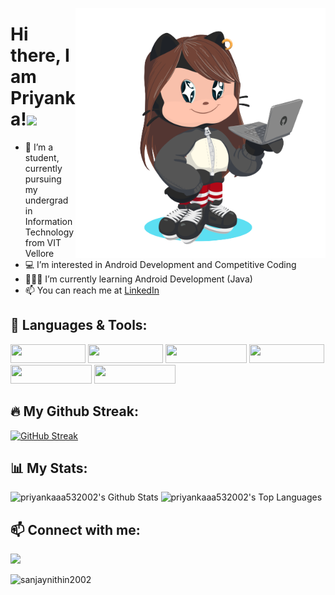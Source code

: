 <p align="right">
  <img src = "https://github.com/priyankaaa532002/ExpRepo/blob/master/1sttrial/priyanka-github.png" width = "400" height = "400" align = "right">
  </p>
  
# Hi there, I am Priyanka!<img src="https://raw.githubusercontent.com/MartinHeinz/MartinHeinz/master/wave.gif" width="30px">


- 🌱 I’m a student, currently pursuing my undergrad in Information Technology from VIT Vellore
- :computer: I’m interested in Android Development and Competitive Coding
- 👩🏻‍💻 I’m currently learning Android Development (Java)
- 📫 You can reach me at [LinkedIn](https://www.linkedin.com/in/priyanka-chowdhury-532002/) 


## 🚀 Languages & Tools:

<img src ="https://img.shields.io/badge/Code-Java-informational?style=flat&logo=Java&logoColor=white&color=4AB197" width = "120" height = "30"> <img src ="https://img.shields.io/badge/Code-C++-informational?style=flat&logo=C&logoColor=white&color=4AB197" width = "120" height = "30">
<img src ="https://img.shields.io/badge/Tools-AdobeXD-informational?style=flat&logo=Adobe-XD&logoColor=white&color=4AB197" width = "130" height = "30">
<img src ="https://img.shields.io/badge/Code-MySQL-informational?style=flat&logo=MySQL&logoColor=white&color=4AB197" width = "120" height = "30">
<img src ="https://img.shields.io/badge/Code-Android-informational?style=flat&logo=Android&logoColor=white&color=4AB197" width = "130" height = "30">
<img src ="https://img.shields.io/badge/Code-GitHub-informational?style=flat&logo=Git&logoColor=white&color=4AB197" width = "130" height = "30">



## 🔥 My Github Streak:

[![GitHub Streak](https://github-readme-streak-stats.herokuapp.com/?user=priyankaaa532002&theme=tokyonight_duo)](https://git.io/streak-stats)

## 📊 My Stats:

<img alt="priyankaaa532002's Github Stats" src="https://github-readme-stats.vercel.app/api?username=priyankaaa532002&show_icons=true&count_private=true&theme=react&hide_border=true&bg_color=0D1117" />

<img alt="priyankaaa532002's Top Languages" src="https://github-readme-stats.vercel.app/api/top-langs/?username=priyankaaa532002&langs_count=8&count_private=true&layout=compact&theme=react&hide_border=true&bg_color=0D1117" />


## 📫 Connect with me:

<a href = "https://www.linkedin.com/in/priyanka-chowdhury-532002/"><img src="https://img.icons8.com/fluent/48/000000/linkedin.png"/></a>

<p align="left"> <img src="https://komarev.com/ghpvc/?username=priyankaaa532002&label=Profile%20views&color=0e75b6&style=flat" alt="sanjaynithin2002" /> </p>

